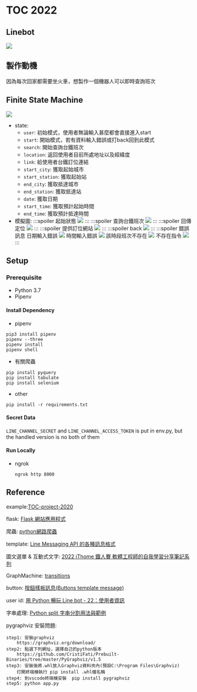 # TOC 2022
## Linebot
![](https://i.imgur.com/KbHJ8Rd.png)

## 製作動機
因為每次回家都需要坐火車，想製作一個機器人可以即時查詢班次

## Finite State Machine
![](https://i.imgur.com/YIJWrxo.png)

- state:
    - ```user```: 初始模式，使用者無論輸入甚麼都會直接進入start
    - ```start```: 開始模式，若有資料輸入錯誤或打back回到此模式
    - ```search```: 開始查詢台鐵班次
    - ```location```: 返回使用者目前所處地址以及經緯度
    - ```link```: 給使用者台鐵訂位連結
    - ```start_city```: 獲取起始城市
    - ```start_station```: 獲取起始站
    - ```end_city```: 獲取抵達城市
    - ```end_station```: 獲取抵達站
    - ```date```: 獲取日期
    - ```start_time```: 獲取預計起始時間
    - ```end_time```: 獲取預計抵達時間
- 模擬圖:
    :::spoiler 起始狀態
    ![](https://i.imgur.com/RVNKvXt.jpg)
    :::
    :::spoiler 查詢台鐵班次
    ![](https://i.imgur.com/67rCRsd.jpg)
    :::
    :::spoiler 回傳定位
    ![](https://i.imgur.com/zhDfM35.jpg)
    :::
    :::spoiler 提供訂位網站
    ![](https://i.imgur.com/oX6k0Sn.jpg)
    :::
    :::spoiler back
    ![](https://i.imgur.com/7iHdjnz.jpg)
    :::
    :::spoiler 錯誤訊息
    日期輸入錯誤
        ![](https://i.imgur.com/1aCQAsH.jpg)
    時間輸入錯誤
        ![](https://i.imgur.com/YxDDG4R.jpg)
    該時段班次不存在
        ![](https://i.imgur.com/rdb7Eai.jpg)
    不存在指令
        ![](https://i.imgur.com/KvdKCEU.jpg)
    :::

## Setup
### Prerequisite
- Python 3.7
- Pipenv
#### Install Dependency
- pipenv
```
pip3 install pipenv
pipenv --three
pipenv install
pipenv shell 
```
- 有關爬蟲
```
pip install pyquery
pip install tabulate
pip install selenium
```
- other
```
pip install -r requirements.txt
```
#### Secret Data
```LINE_CHANNEL_SECRET``` and ```LINE_CHANNEL_ACCESS_TOKEN``` is put in env.py, but the handled version is no both of them

#### Run Locally
- ngrok

    ```ngrok http 8000```
## Reference
example:[TOC-project-2020](https://github.com/NCKU-CCS/TOC-Project-2020)

flask: [ Flask 網站應用程式](https://ithelp.ithome.com.tw/m/articles/10294686)

爬蟲: [python網路爬蟲](https://www.youtube.com/watch?v=_tv-CNbX7aw)

template: [Line Messaging API 的各種訊息格式](https://ithelp.ithome.com.tw/articles/10198142?sc=rss.qu)

圖文選單 & 互動式文字: [2022 iThome 鐵人賽 軟體工程師的自我學習分享筆記系列](https://ithelp.ithome.com.tw/users/20151681/ironman/5688 )

GraphMachine: [transitions](https://github.com/pytransitions/transitions)

button: [按鈕樣板訊息(Buttons template message)](https://www.learncodewithmike.com/2020/07/line-bot-buttons-template-message.html)

user id: [用 Python 暢玩 Line bot - 22：使用者資訊](https://ithelp.ithome.com.tw/articles/10282156)

字串處理: [Python split 字串分割用法與範例](https://shengyu7697.github.io/python-split/)

pygraphviz 安裝問題:

    step1: 安裝graphviz
        https://graphviz.org/download/
    step2: 點選下列網址，選擇自己的python版本
        https://github.com/CristiFati/Prebuilt-Binaries/tree/master/PyGraphviz/v1.5
    step3: 安裝後將.whl放入Graphviz資料夾內(預設C:\Program Files\Graphviz)
        打開終端機執行 pip install .whl檔名稱
    step4: 到vscode終端機安裝  pip install pygraphviz 
    step5: python app.py
    
